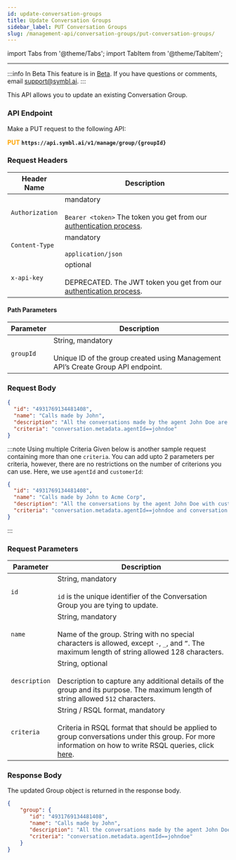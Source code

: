 ```yaml
---
id: update-conversation-groups
title: Update Conversation Groups
sidebar_label: PUT Conversation Groups 
slug: /management-api/conversation-groups/put-conversation-groups/
---
```


import Tabs from '@theme/Tabs';
import TabItem from '@theme/TabItem';

---

:::info In Beta
This feature is in [Beta](/docs/product-releases). If you have questions or comments, email [support@symbl.ai](mailto:support@symbl.ai).
:::

This API allows you to update an existing Conversation Group. 

### API Endpoint

Make a PUT request to the following API:

**<font color="orange">PUT</font> `https://api.symbl.ai/v1/manage/group/{groupId}`**

### Request Headers

Header Name |  Description
---------- | ------- |
```Authorization``` | mandatory <br/><br/> `Bearer <token>` The token you get from our [authentication process](/docs/developer-tools/authentication).
```Content-Type``` | mandatory <br/><br/> `application/json` 
```x-api-key``` | optional <br/><br/>  DEPRECATED. The JWT token you get from our [authentication process](/docs/developer-tools/authentication).

#### Path Parameters

Parameter |  Description
---------- | ------- |
```groupId``` | String, mandatory <br/><br/> Unique ID of the group created using Management API’s Create Group API endpoint.

### Request Body

```json
{
  "id": "4931769134481408",
  "name": "Calls made by John",
  "description": "All the conversations made by the agent John Doe are captured under this Group.",
  "criteria": "conversation.metadata.agentId==johndoe"
}
```
:::note Using multiple Criteria
Given below is another sample request containing more than one `criteria`. You can add upto 2 parameters per criteria, however, there are no restrictions on the number of criterions you can use. Here, we use `agentId` and `customerId`:

```json
{
  "id": "4931769134481408",
  "name": "Calls made by John to Acme Corp",
  "description": "All the conversations by the agent John Doe with customer Acme Corp are captured in this Group.",
  "criteria": "conversation.metadata.agentId==johndoe and conversation.metadata.customerId==88338833"
}
```
:::

### Request Parameters

Parameter |  Description
---------- | ------- |
```id``` | String, mandatory <br/><br/> `id` is the unique identifier of the Conversation Group you are tying to update.
```name``` | String, mandatory <br/><br/> Name of the group. String with no special characters is allowed, except `-`, `_`, and `”`. The maximum length of string allowed 128 characters.
```description``` | String, optional <br/><br/> Description to capture any additional details of the group and its purpose. The maximum length of string allowed `512` characters.
```criteria``` | String / RSQL format, mandatory <br/><br/> Criteria in RSQL format that should be applied to group conversations under this group. For more information on how to write RSQL queries, click [here](https://github.com/jirutka/rsql-parser).

### Response Body

The updated Group object is returned in the response body.

```json
{
    "group": {
       "id": "4931769134481408",
       "name": "Calls made by John",
       "description": "All the conversations made by the agent John Doe are captured under this Group.",
       "criteria": "conversation.metadata.agentId==johndoe"
    }
}
```

